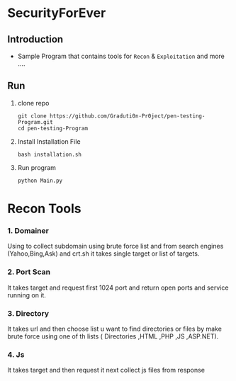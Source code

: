 # SecurityForEver

## Introduction

- Sample Program that contains tools for `Recon` & `Exploitation` and more ....

## Run
1. clone repo

    ```shell
    git clone https://github.com/Graduti0n-Pr0ject/pen-testing-Program.git
    cd pen-testing-Program
    ```
   
2. Install Installation File

    ```shell
    bash installation.sh
    ```

3. Run program

    ```shell
    python Main.py
    ```
# Recon Tools 

### 1. Domainer

Using to collect subdomain using brute force list and from search engines (Yahoo,Bing,Ask) and crt.sh it takes single target or list of targets.

### 2. Port Scan

It takes target and request first 1024 port and return open ports and service running on it.

### 3. Directory 

It takes url and then choose list u want to find directories or files by make brute force using one of th lists ( Directories ,HTML ,PHP ,JS ,ASP.NET).

### 4. Js 

It takes target and then request it next collect js files from response
